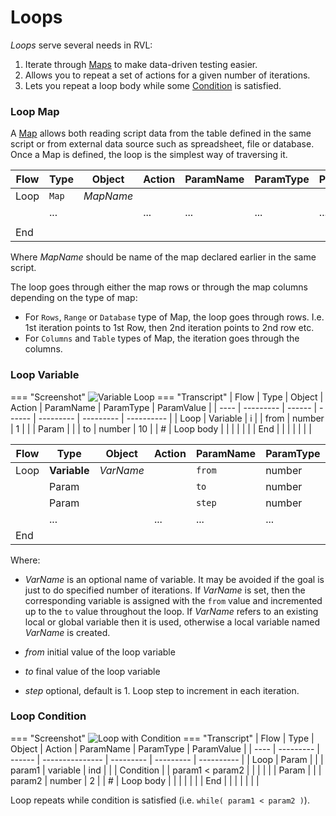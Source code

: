 # Loops

*Loops* serve several needs in RVL:

1. Iterate through [Maps](Maps.md) to make data-driven testing easier.
2. Allows you to repeat a set of actions for a given number of iterations.
3. Lets you repeat a loop body while some [Condition](Conditions.md) is satisfied.

### Loop Map

A [Map](Maps.md) allows both reading script data from the table defined in the same script or from external data source such as spreadsheet, file or database. Once a Map is defined, the loop is the simplest way of traversing it.

| Flow | Type  | Object    | Action | ParamName | ParamType | ParamValue |
| ---- | ----- | --------- | ------ | --------- | --------- | ---------- |
| Loop | `Map` | *MapName* |        |           |           |            |
|      | ...   |           | ...    | ...       | ...       | ...        |
|      |       |           |        |           |           |            |
| End  |       |           |        |           |           |            |

Where *MapName* should be name of the map declared earlier in the same script.

The loop goes through either the map rows or through the map columns depending on the type of map:

* For `Rows`, `Range` or `Database` type of Map, the loop goes through rows. I.e. 1st iteration points to 1st Row, then 2nd iteration points to 2nd row etc.
* For `Columns` and `Table` types of Map, the iteration goes through the columns.

### Loop Variable

=== "Screenshot"
    ![Variable Loop](./img/Loops_Variable.png)
=== "Transcript"
    | Flow | Type      | Object | Action | ParamName | ParamType | ParamValue |
    | ---- | --------- | ------ | ------ | --------- | --------- | ---------- |
    | Loop | Variable  | i      |        | from      | number    | 1          |
    |      | Param     |        |        | to        | number    | 10         |
    | #    | Loop body |        |        |           |           |            |
    | End  |           |        |        |           |           |            |

| Flow | Type         | Object    | Action | ParamName | ParamType | ParamValue   |
| ---- | ------------ | --------- | ------ | --------- | --------- | ------------ |
| Loop | **Variable** | *VarName* |        | `from`    | number    | *from value* |
|      | Param        |           |        | `to`      | number    | *to value*   |
|      | Param        |           |        | `step`    | number    | *step value* |
|      | ...          |           | ...    | ...       | ...       | ...          |
| End  |              |           |        |           |           |              |

Where:

* *VarName* is an optional name of variable. It may be avoided if the goal is just to do specified number of iterations. If *VarName* is set, then the corresponding variable is assigned with the `from` value and incremented up to the `to` value throughout the loop. If *VarName* refers to an existing local or global variable then it is used, otherwise a local variable named *VarName* is created.

* *from* initial value of the loop variable
* *to* final value of the loop variable
* *step* optional, default is 1. Loop step to increment in each iteration.

### Loop Condition

=== "Screenshot"
    ![Loop with Condition](./img/Loops_Condition.png)
=== "Transcript"
    | Flow | Type      | Object | Action          | ParamName | ParamType | ParamValue |
    | ---- | --------- | ------ | --------------- | --------- | --------- | ---------- |
    | Loop | Param     |        |                 | param1    | variable  | ind        |
    |      | Condition |        | param1 < param2 |           |           |            |
    |      | Param     |        |                 | param2    | number    | 2          |
    | #    | Loop body |        |                 |           |           |            |
    | End  |           |        |                 |           |           |            |

Loop repeats while condition is satisfied (i.e. `while( param1 < param2 )`).
